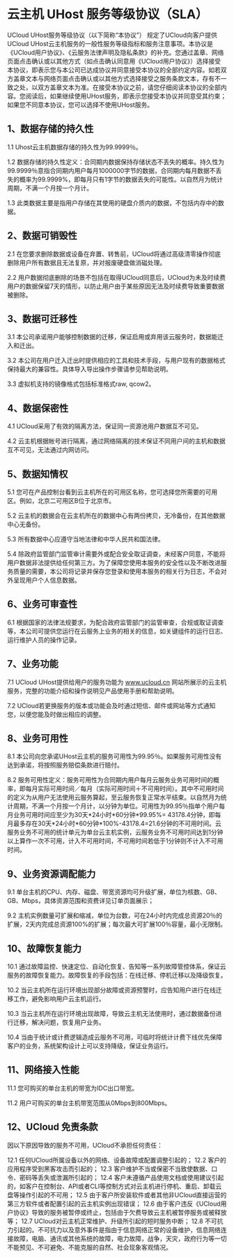 

# 云主机 UHost 服务等级协议（SLA）

UCloud UHost服务等级协议（以下简称“本协议”） 规定了UCloud向客户提供UCloud
UHost云主机服务的一般性服务等级指标和服务注意事项。本协议是《UCloud用户协议》、《云服务法律声明及隐私条款》的补充。您通过盖章、网络页面点击确认或以其他方式（如点击确认同意用《UCloud用户协议》）选择接受本协议，即表示您与本公司已达成协议并同意接受本协议的全部约定内容。如若双方盖章文本与网络页面点击确认或以其他方式选择接受之服务条款文本，存有不一致之处，以双方盖章文本为准。在接受本协议之前，请您仔细阅读本协议的全部内容。您阅读后，如果继续使用UHost服务，即表示您接受本协议并同意受其约束；如果您不同意本协议，您可以选择不使用UHost服务。

## 1、数据存储的持久性

1.1 Uhost云主机数据存储的持久性为99.9999％。

1.2
数据存储的持久性定义：合同期内数据保持存储状态不丢失的概率。持久性为99.9999％意指合同期内用户每月1000000字节的数据，合同期内每月数据不丢失的概率为99.9999%，即每月只有1字节的数据丢失的可能性。以自然月为统计周期，不满一个月按一个月计。

1.3 此类数据主要是指用户存储在其使用的硬盘介质内的数据，不包括内存中的数据。

## 2、数据可销毁性

2.1 在您要求删除数据或设备在弃置、转售前，UCloud将通过高级清零操作彻底删除用户所有数据且无法复原，并对报废硬盘做消磁处理。

2.2
用户数据彻底删除的场景不包括在取得UCloud同意后，UCloud为未及时续费用户的数据保留7天的情形，以防止用户由于某些原因无法及时续费导致重要数据被删除。

## 3、数据可迁移性

3.1 本公司承诺用户能够控制数据的迁移，保证启用或弃用该云服务时，数据能迁入和迁出。

3.2 本公司在用户迁入迁出时提供相应的工具和技术手段，与用户现有的数据格式保持最大的兼容性。具体导入导出操作步骤请参见帮助说明。

3.3 虚拟机支持的镜像格式包括标准格式raw, qcow2。

## 4、数据保密性

4.1 UCloud采用了有效的隔离方法，保证同一资源池用户数据互不可见。

4.2 云主机根据帐号进行隔离，通过网络隔离的技术保证不同用户间的主机和数据互不可见，无法通过内网访问。

## 5、数据知情权

5.1 您可在产品控制台看到云主机所在的可用区名称，您可选择您所需要的可用区。例如，北京二可用区B位于北京市。

5.2 云主机的数据会在云主机所在的数据中心有两份拷贝，无冷备份，在其他数据中心无备份。

5.3 所有数据中心应遵守当地法律和中华人民共和国法律。

5.4
除政府监管部门监管审计需要外或配合安全取证调查，未经客户同意，不能将用户数据非法提供给任何第三方。为了保障您使用本服务的安全性以及不断改进服务质量的需要，本公司将记录并保存您登录和使用本服务的相关行为日志，不会对外呈现用户个人信息数据。

## 6、业务可审查性

6.1
根据国家的法律法规要求，为配合政府监管部门的监管审查，合规或取证调查等，本公司可提供您运行在云服务上业务的相关的信息，如关键组件的运行日志、运行维护人员的操作记录。

## 7、业务功能

7.1 UCloud
UHost提供给用户的服务功能为 www.ucloud.cn 网站所展示的云主机服务，完整的功能介绍和操作说明见产品使用手册和帮助说明。

7.2 UCloud若更换服务的版本或功能会及时通过短信、邮件或网站等方式通知您，以便您能及时做出相应的调整。

## 8、业务可用性

8.1 本公司向您承诺UHost云主机的服务可用性为99.95％。如果服务可用性没有达到承诺，将按照服务赔偿条款进行赔付。

8.2
服务可用性定义：服务可用性为合同期内用户每月云服务业务可用时间的概率，即每月实际可用时间／每月（实际可用时间＋不可用时间）。其中不可用时间的定义为从用户无法使用云服务算起，至云服务恢复正常水平结束。以自然月为统计周期，不满一个月按一个月计，以分钟为单位。可用性为99.95％指单个用户每月业务可用时间应至少为30天\*24小时\*60分钟\*99.95%=
43178.4分钟，即每月最多存在30天\*24小时\*60分钟\*100%-43178.4=21.6分钟的不可用时间。云服务业务不可用的统计单元为单台云主机实例，云服务业务不可用时间达到1分钟以上算作一次不可用，计入不可用时间，不可用时间若低于1分钟则不计入不可用时间。

## 9、业务资源调配能力

9.1 单台主机的CPU、内存、磁盘、带宽资源均可升级扩展，单位为核数、GB、GB、Mbps，具体资源范围和资费详见订单页面展示；

9.2
主机实例数量可扩展和缩减，单位为台数，可在24小时内完成总资源20％的扩展，2天内完成总资源100%的扩展；每次最大可扩展100％容量，最小无限制。

## 10、故障恢复能力

10.1
通过故障监控、快速定位、自动化恢复、告知等一系列故障管控体系，保证云服务的故障恢复能力。故障恢复的手段包括：在线迁移、停机迁移以及降级恢复。

10.2 当云主机所在运行环境出现部分故障或资源预警时，应告知用户进行在线迁移工作，避免影响用户云主机运行。

10.3 当云主机所在运行环境出现故障，导致云主机无法使用时，通过数据备份进行迁移，解决问题，恢复用户业务。

10.4 当由于统计或计费逻辑造成云服务不可用，可临时将统计计费下线优先保障客户的业务，系统架构设计上可以支持降级，保证业务运行。

## 11、网络接入性能

11.1 您可购买的单台主机的带宽为IDC出口带宽。

11.2 用户可购买的单台主机带宽范围从0Mbps到800Mbps。

## 12、UCloud 免责条款

因以下原因导致的服务不可用，UCloud不承担任何责任：

12.1 任何UCloud所属设备以外的网络、设备故障或配置调整引起的； 12.2 客户的应用程序受到黑客攻击而引起的； 12.3
客户维护不当或保密不当致使数据、口令、密码等丢失或泄漏所引起的； 12.4
客户未遵循产品使用文档或使用建议引起的，如客户在控制台、API或者CLI等控制方式对云主机进行停机、重启、卸载云盘等操作引起的不可用；
12.5 由于客户所安装软件或者其他非UCloud直接运营的第三方软件或者配置引起的云主机实例出现错误； 12.6
由于客户违反《UCloud用户协议》导致的服务被暂停或终止，包括由于欠费导致云主机被暂停服务或被释放等；
12.7 UCloud对云主机正常维护、升级所引起的短时服务中断； 12.8
不可抗力引起的。不可抗力以及意外事件是指由于信息网络正常的设备维护，信息网络连接故障，电脑、通讯或其他系统的故障，电力故障，战争，天灾，政府行为等一切不能预见、不可避免、不能克服的自然、社会现象客观情况。
